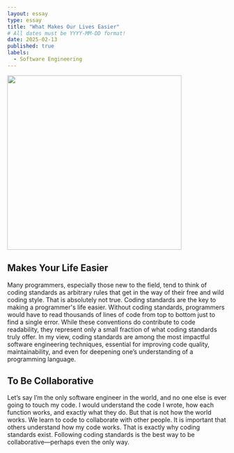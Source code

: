 ```yaml
---
layout: essay
type: essay
title: "What Makes Our Lives Easier"
# All dates must be YYYY-MM-DD format!
date: 2025-02-13
published: true
labels:
  - Software Engineering
---
```

<img width="400px" class="rounded float-start pe-4" src="../img/Seewhatsticks.png">

## Makes Your Life Easier
Many programmers, especially those new to the field, tend to think of coding standards as arbitrary rules that get in the way of their free and wild coding style. That is absolutely not true. Coding standards are the key to making a programmer's life easier. Without coding standards, programmers would have to read thousands of lines of code from top to bottom just to find a single error. While these conventions do contribute to code readability, they represent only a small fraction of what coding standards truly offer. In my view, coding standards are among the most impactful software engineering techniques, essential for improving code quality, maintainability, and even for deepening one’s understanding of a programming language.

## To Be Collaborative
Let’s say I’m the only software engineer in the world, and no one else is ever going to touch my code. I would understand the code I wrote, how each function works, and exactly what they do. But that is not how the world works. We learn to code to collaborate with other people. It is important that others understand how my code works. That is exactly why coding standards exist. Following coding standards is the best way to be collaborative—perhaps even the only way.

## 
